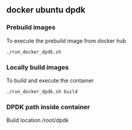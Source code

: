 ## docker ubuntu dpdk

### Prebuild images
To execute the prebuild image from docker hub
```
./run_docker_dpdk.sh
```
### Locally build images
To build and execute the container
```
./run_docker_dpdk.sh build
```

### DPDK path inside container
Build location /root/dpdk
